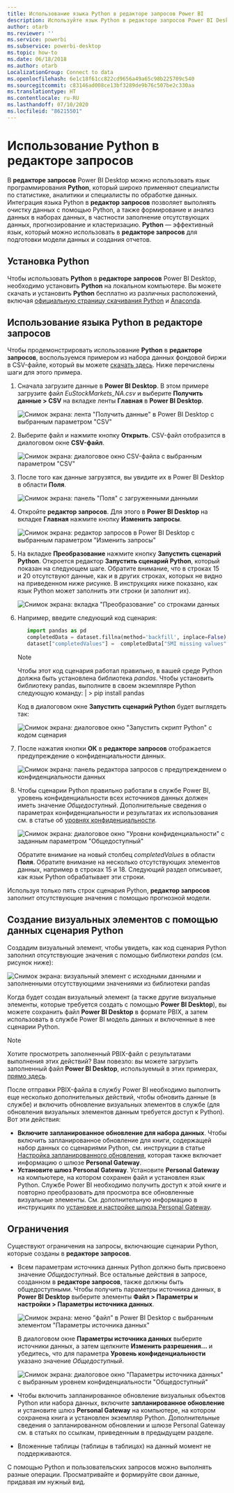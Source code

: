 ```yaml
---
title: Использование языка Python в редакторе запросов Power BI
description: Используйте язык Python в редакторе запросов Power BI Desktop для расширенной аналитики
author: otarb
ms.reviewer: ''
ms.service: powerbi
ms.subservice: powerbi-desktop
ms.topic: how-to
ms.date: 06/18/2018
ms.author: otarb
LocalizationGroup: Connect to data
ms.openlocfilehash: 6e1c18f61cc822cd9656a49a65c98b225709c540
ms.sourcegitcommit: c83146ad008ce13bf3289de9b76c507be2c330aa
ms.translationtype: HT
ms.contentlocale: ru-RU
ms.lasthandoff: 07/10/2020
ms.locfileid: "86215501"
---
```

# <a name="use-python-in-query-editor"></a>Использование Python в редакторе запросов
В **редакторе запросов** Power BI Desktop можно использовать язык программирования **Python**, который широко применяют специалисты по статистике, аналитики и специалисты по обработке данных. Интеграция языка Python в **редактор запросов** позволяет выполнять очистку данных с помощью Python, а также формирование и анализ данных в наборах данных, в частности заполнение отсутствующих данных, прогнозирование и кластеризацию. **Python** — эффективный язык, который можно использовать в **редакторе запросов** для подготовки модели данных и создания отчетов.

## <a name="installing-python"></a>Установка Python
Чтобы использовать **Python** в **редакторе запросов** Power BI Desktop, необходимо установить **Python** на локальном компьютере. Вы можете скачать и установить **Python** бесплатно из различных расположений, включая [официальную страницу скачивания Python](https://www.python.org/) и [Anaconda](https://anaconda.org/anaconda/python/).

## <a name="using-python-in-query-editor"></a>Использование языка Python в редакторе запросов
Чтобы продемонстрировать использование **Python** в **редакторе запросов**, воспользуемся примером из набора данных фондовой биржи в CSV-файле, который вы можете [скачать здесь](https://download.microsoft.com/download/F/8/A/F8AA9DC9-8545-4AAE-9305-27AD1D01DC03/EuStockMarkets_NA.csv). Ниже перечислены шаги для этого примера.

1. Сначала загрузите данные в **Power BI Desktop**. В этом примере загрузите файл *EuStockMarkets_NA.csv* и выберите **Получить данные > CSV** на вкладке ленты **Главная** в **Power BI Desktop**.
   
   ![Снимок экрана: лента "Получить данные" в Power BI Desktop с выбранным параметром "CSV"](media/desktop-python-in-query-editor/python-in-query-editor-1.png)
2. Выберите файл и нажмите кнопку **Открыть**. CSV-файл отобразится в диалоговом окне **CSV-файл**.
   
   ![Снимок экрана: диалоговое окно CSV-файла с выбранным параметром "CSV"](media/desktop-python-in-query-editor/python-in-query-editor-2.png)
3. После того как данные загрузятся, вы увидите их в Power BI Desktop в области **Поля**.
   
   ![Снимок экрана: панель "Поля" с загруженными данными](media/desktop-python-in-query-editor/python-in-query-editor-3.png)
4. Откройте **редактор запросов**. Для этого в **Power BI Desktop** на вкладке **Главная** нажмите кнопку **Изменить запросы**.
   
   ![Снимок экрана: редактор запросов в Power BI Desktop с выбранным параметром "Изменить запросы"](media/desktop-python-in-query-editor/python-in-query-editor-4.png)
5. На вкладке **Преобразование** нажмите кнопку **Запустить сценарий Python**. Откроется редактор **Запустить сценарий Python**, который показан на следующем шаге. Обратите внимание, что в строках 15 и 20 отсутствуют данные, как и в других строках, которых не видно на приведенном ниже рисунке. В инструкциях ниже показано, как язык Python может заполнить эти строки (и заполнит их).
   
   ![Снимок экрана: вкладка "Преобразование" со строками данных](media/desktop-python-in-query-editor/python-in-query-editor-5.png)
6. Например, введите следующий код сценария:
   
    ```python
       import pandas as pd
       completedData = dataset.fillna(method='backfill', inplace=False)
       dataset["completedValues"] =  completedData["SMI missing values"]
   ```

   > [!NOTE]
   > Чтобы этот код сценария работал правильно, в вашей среде Python должна быть установлена библиотека *pandas*. Чтобы установить библиотеку pandas, выполните в своем экземпляре Python следующую команду: |      > pip install pandas
   > 
   > 
   
   Код в диалоговом окне **Запустить сценарий Python** будет выглядеть так:
   
   ![Снимок экрана: диалоговое окно "Запустить скрипт Python" с кодом сценария](media/desktop-python-in-query-editor/python-in-query-editor-5b.png)
7. После нажатия кнопки **ОК** в **редакторе запросов** отображается предупреждение о конфиденциальности данных.
   
   ![Снимок экрана: панель редактора запросов с предупреждением о конфиденциальности данных](media/desktop-python-in-query-editor/python-in-query-editor-6.png)
8. Чтобы сценарии Python правильно работали в службе Power BI, уровень конфиденциальности всех источников данных должен иметь значение *Общедоступный*. Дополнительные сведения о параметрах конфиденциальности и результатах их использования см. в статье об [уровнях конфиденциальности](../admin/desktop-privacy-levels.md).
   
   ![Снимок экрана: диалоговое окно "Уровни конфиденциальности" с заданным параметром "Общедоступный"](media/desktop-python-in-query-editor/python-in-query-editor-7.png)
   
   Обратите внимание на новый столбец *completedValues* в области **Поля**. Обратите внимание на несколько отсутствующих элементов данных, например в строках 15 и 18. Следующий раздел описывает, как язык Python обрабатывает эти строки.
   

Используя только пять строк сценария Python, **редактор запросов** заполнит отсутствующие значения с помощью прогнозной модели.

## <a name="creating-visuals-from-python-script-data"></a>Создание визуальных элементов с помощью данных сценария Python
Создадим визуальный элемент, чтобы увидеть, как код сценария Python заполнил отсутствующие значения с помощью библиотеки *pandas* (см. рисунок ниже):

![Снимок экрана: визуальный элемент с исходными данными и заполненными отсутствующими значениями из библиотеки pandas](media/desktop-python-in-query-editor/python-in-query-editor-8.png)

Когда будет создан визуальный элемент (а также другие визуальные элементы, которые требуется создать с помощью **Power BI Desktop**), вы можете сохранить файл **Power BI Desktop** в формате PBIX, а затем использовать в службе Power BI модель данных и включенные в нее сценарии Python.

> [!NOTE]
> Хотите просмотреть заполненный PBIX-файл с результатами выполнения этих действий? Вам повезло: вы можете загрузить заполненный файл **Power BI Desktop**, используемый в этих примерах, [прямо здесь](https://download.microsoft.com/download/A/B/C/ABCF5589-B88F-49D4-ADEB-4A623589FC09/Complete%20Values%20with%20Python%20in%20PQ.pbix).

После отправки PBIX-файла в службу Power BI необходимо выполнить еще несколько дополнительных действий, чтобы обновить данные (в службе) и включить обновление визуальных элементов в службе (для обновления визуальных элементов данным требуется доступ к Python). Вот эти действия:

* **Включите запланированное обновление для набора данных**. Чтобы включить запланированное обновление для книги, содержащей набор данных со сценариями Python, см. инструкции в статье [Настройка запланированного обновления](refresh-scheduled-refresh.md), которая также включает информацию о шлюзе **Personal Gateway**.
* **Установите шлюз Personal Gateway**. Установите **Personal Gateway** на компьютере, на котором сохранен файл и установлен язык Python. Службе Power BI необходимо получить доступ к этой книге и повторно преобразовать для просмотра все обновленные визуальные элементы. См. дополнительную информацию в инструкциях по [установке и настройке шлюза Personal Gateway](service-gateway-personal-mode.md).

## <a name="limitations"></a>Ограничения
Существуют ограничения на запросы, включающие сценарии Python, которые созданы в **редакторе запросов**.

* Всем параметрам источника данных Python должно быть присвоено значение *Общедоступный*. Все остальные действия в запросе, созданном в **редакторе запросов**, также должны быть общедоступными. Чтобы получить параметры источника данных, в **Power BI Desktop** выберите элементы **Файл > Параметры и настройки > Параметры источника данных**.
  
  ![Снимок экрана: меню "файл" в Power BI Desktop с выбранным элементом "Параметры источника данных"](media/desktop-python-in-query-editor/python-in-query-editor-9.png)
  
  В диалоговом окне **Параметры источника данных** выберите источники данных, а затем щелкните **Изменить разрешения...** и убедитесь, что для параметра **Уровень конфиденциальности** указано значение *Общедоступный*.
  
  ![Снимок экрана: диалоговое окно "Параметры источника данных" с выбранным уровнем конфиденциальности "Общедоступный"](media/desktop-python-in-query-editor/python-in-query-editor-10.png)    
* Чтобы включить запланированное обновление визуальных объектов Python или набора данных, включите **запланированное обновление** и установите шлюз **Personal Gateway** на компьютере, на котором сохранена книга и установлен экземпляр Python. Дополнительные сведения о запланированном обновлении и шлюзе Personal Gateway см. в статьях по ссылкам, приведенным в предыдущем разделе.
* Вложенные таблицы (таблицы в таблицах) на данный момент не поддерживаются. 

С помощью Python и пользовательских запросов можно выполнять разные операции. Просматривайте и формируйте свои данные, придавая им нужный вид.
